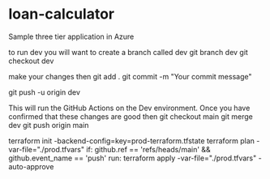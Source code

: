 # loan-calculator
Sample three tier application in Azure


to run dev you will want to create a branch called dev
git branch dev
git checkout dev

make your changes then
git add .
git commit -m "Your commit message"

git push -u origin dev

This will run the GitHub Actions on the Dev environment.
Once you have confirmed that these changes are good then
git checkout main
git merge dev
git push origin main

terraform init -backend-config=key=prod-terraform.tfstate
terraform plan -var-file="./prod.tfvars"
if: github.ref == 'refs/heads/main' && github.event_name == 'push'
      run: terraform apply -var-file="./prod.tfvars" -auto-approve

